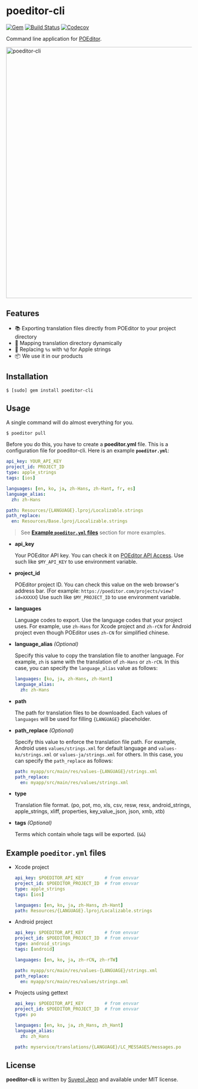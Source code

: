 # poeditor-cli

[![Gem](https://img.shields.io/gem/v/poeditor-cli.svg)](https://rubygems.org/gems/poeditor-cli)
[![Build Status](https://travis-ci.org/StyleShare/poeditor-cli.svg?branch=master)](https://travis-ci.org/StyleShare/poeditor-cli)
[![Codecov](https://img.shields.io/codecov/c/github/StyleShare/poeditor-cli.svg)](https://codecov.io/gh/StyleShare/poeditor-cli)

Command line application for [POEditor](https://poeditor.com).

<img alt="poeditor-cli" src="https://cloud.githubusercontent.com/assets/931655/22522393/c6d3db32-e8fe-11e6-97f1-259445bc04d1.png" width="680">

## Features

* 📚 Exporting translation files directly from POEditor to your project directory
* 🎲 Mapping translation directory dynamically
* 🍎 Replacing `%s` with `%@` for Apple strings
* 📦 We use it in our products

## Installation

```console
$ [sudo] gem install poeditor-cli
```

## Usage

A single command will do almost everything for you.

```console
$ poeditor pull
```

Before you do this, you have to create a **poeditor.yml** file. This is a configuration file for poeditor-cli. Here is an example **`poeditor.yml`**:

```yaml
api_key: YOUR_API_KEY
project_id: PROJECT_ID
type: apple_strings
tags: [ios]

languages: [en, ko, ja, zh-Hans, zh-Hant, fr, es]
language_alias:
  zh: zh-Hans

path: Resources/{LANGUAGE}.lproj/Localizable.strings
path_replace:
  en: Resources/Base.lproj/Localizable.strings
```

> See **[Example `poeditor.yml` files](#example-poeditoryml-files)** section for more examples.

* **api_key**

    Your POEditor API key. You can check it on [POEditor API Access](https://poeditor.com/account/api). Use such like `$MY_API_KEY` to use environment variable.

* **project_id**

    POEditor project ID. You can check this value on the web browser's address bar. (For example: `https://poeditor.com/projects/view?id=XXXXX`) Use such like `$MY_PROJECT_ID` to use environment variable.

* **languages**

    Language codes to export. Use the language codes that your project uses. For example, use `zh-Hans` for Xcode project and `zh-rCN` for Android project even though POEditor uses `zh-CN` for simplified chinese.

* **language_alias** *(Optional)*

    Specify this value to copy the translation file to another language. For example, `zh` is same with the translation of `zh-Hans` or `zh-rCN`. In this case, you can specify the `language_alias` value as follows:

    ```yaml
    languages: [ko, ja, zh-Hans, zh-Hant]
    language_alias:
      zh: zh-Hans
    ```

* **path**

    The path for translation files to be downloaded. Each values of `languages` will be used for filling `{LANGUAGE}` placeholder.

* **path_replace** *(Optional)*

    Specify this value to enforce the translation file path. For example, Android uses `values/strings.xml` for default language and `values-ko/strings.xml` or `values-ja/strings.xml` for others. In this case, you can specify the `path_replace` as follows:

    ```yaml
    path: myapp/src/main/res/values-{LANGUAGE}/strings.xml
    path_replace:
      en: myapp/src/main/res/values/strings.xml
    ```

* **type**

    Translation file format. (po, pot, mo, xls, csv, resw, resx, android_strings, apple_strings, xliff, properties, key_value_json, json, xmb, xtb)

* **tags** *(Optional)*

    Terms which contain whole tags will be exported. (`&&`)

## Example `poeditor.yml` files

* Xcode project

    ```yaml
    api_key: $POEDITOR_API_KEY        # from envvar
    project_id: $POEDITOR_PROJECT_ID  # from envvar
    type: apple_strings
    tags: [ios]

    languages: [en, ko, ja, zh-Hans, zh-Hant]
    path: Resources/{LANGUAGE}.lproj/Localizable.strings
    ```

* Android project

    ```yaml
    api_key: $POEDITOR_API_KEY        # from envvar
    project_id: $POEDITOR_PROJECT_ID  # from envvar
    type: android_strings
    tags: [android]

    languages: [en, ko, ja, zh-rCN, zh-rTW]

    path: myapp/src/main/res/values-{LANGUAGE}/strings.xml
    path_replace:
      en: myapp/src/main/res/values/strings.xml
    ```

* Projects using gettext

    ```yaml
    api_key: $POEDITOR_API_KEY        # from envvar
    project_id: $POEDITOR_PROJECT_ID  # from envvar
    type: po

    languages: [en, ko, ja, zh_Hans, zh_Hant]
    language_alias:
      zh: zh_Hans

    path: myservice/translations/{LANGUAGE}/LC_MESSAGES/messages.po
    ```

## License

**poeditor-cli** is written by [Suyeol Jeon](https://github.com/devxoul) and available under MIT license.
